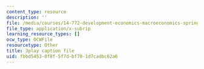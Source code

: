 ```yaml
---
content_type: resource
description: ''
file: /media/courses/14-772-development-economics-macroeconomics-spring-2013/fbbd54530f8f5f7dbf701d7cadbc62a6_0hA7nbRzOy0.vtt
file_type: application/x-subrip
learning_resource_types: []
ocw_type: OCWFile
resourcetype: Other
title: 3play caption file
uid: fbbd5453-0f8f-5f7d-bf70-1d7cadbc62a6
---
```

